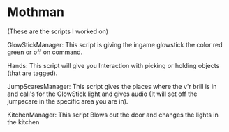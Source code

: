 # Mothman
(These are the scripts I worked on)

GlowStickManager:
This script is giving the ingame glowstick the color red green or off on command.

Hands:
This script will give you Interaction with picking or holding objects (that are tagged).

JumpScaresManager:
This script gives the places where the v'r brill is in and call's for the GlowStick light and gives audio
(It will set off the jumpscare in the specific area you are in).

KitchenManager:
This script Blows out the door and changes the lights in the kitchen
